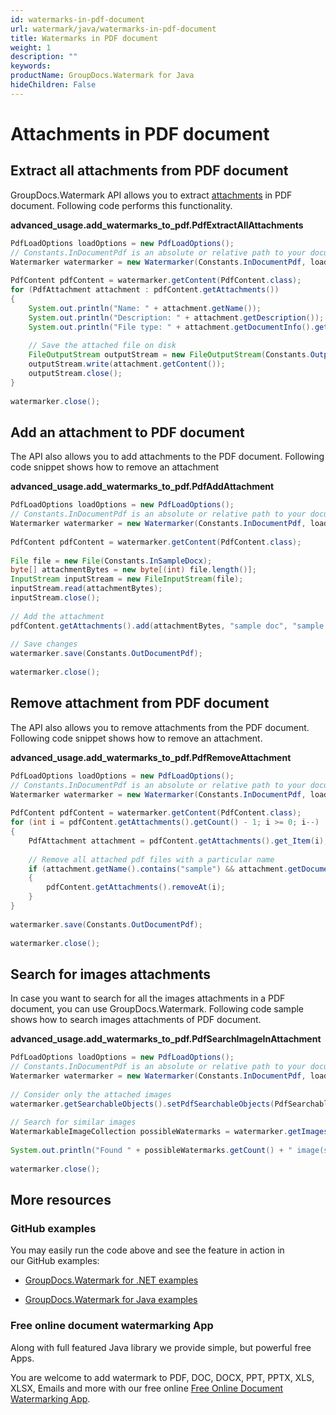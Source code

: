 ```yaml
---
id: watermarks-in-pdf-document
url: watermark/java/watermarks-in-pdf-document
title: Watermarks in PDF document
weight: 1
description: ""
keywords: 
productName: GroupDocs.Watermark for Java
hideChildren: False
---
```

# Attachments in PDF document

## Extract all attachments from PDF document 

GroupDocs.Watermark API allows you to extract [attachments](https://apireference.groupdocs.com/watermark/java/com.groupdocs.watermark.contents/PdfContent#getAttachments()) in PDF document. Following code performs this functionality.

**advanced\_usage.add\_watermarks\_to\_pdf.PdfExtractAllAttachments**

```java
PdfLoadOptions loadOptions = new PdfLoadOptions();                                                           
// Constants.InDocumentPdf is an absolute or relative path to your document. Ex: "C:\\Docs\\document.pdf"    
Watermarker watermarker = new Watermarker(Constants.InDocumentPdf, loadOptions);                             
                                                                                                             
PdfContent pdfContent = watermarker.getContent(PdfContent.class);                                            
for (PdfAttachment attachment : pdfContent.getAttachments())                                                 
{                                                                                                            
    System.out.println("Name: " + attachment.getName());                                                     
    System.out.println("Description: " + attachment.getDescription());                                       
    System.out.println("File type: " + attachment.getDocumentInfo().getFileType());                          
                                                                                                             
    // Save the attached file on disk                                                                        
    FileOutputStream outputStream = new FileOutputStream(Constants.OutputPath + "\\" + attachment.getName());
    outputStream.write(attachment.getContent());                                                             
    outputStream.close();                                                                                    
}                                                                                                            
                                                                                                             
watermarker.close();                                                                                         
```

## Add an attachment to PDF document

The API also allows you to add attachments to the PDF document. Following code snippet shows how to remove an attachment

**advanced\_usage.add\_watermarks\_to\_pdf.PdfAddAttachment**

```java
PdfLoadOptions loadOptions = new PdfLoadOptions();                                                       
// Constants.InDocumentPdf is an absolute or relative path to your document. Ex: "C:\\Docs\\document.pdf"
Watermarker watermarker = new Watermarker(Constants.InDocumentPdf, loadOptions);                         
                                                                                                         
PdfContent pdfContent = watermarker.getContent(PdfContent.class);                                        
                                                                                                         
File file = new File(Constants.InSampleDocx);                                                            
byte[] attachmentBytes = new byte[(int) file.length()];                                                  
InputStream inputStream = new FileInputStream(file);                                                     
inputStream.read(attachmentBytes);                                                                       
inputStream.close();                                                                                     
                                                                                                         
// Add the attachment                                                                                    
pdfContent.getAttachments().add(attachmentBytes, "sample doc", "sample doc as attachment");              
                                                                                                         
// Save changes                                                                                          
watermarker.save(Constants.OutDocumentPdf);                                                              
                                                                                                         
watermarker.close();                                                                                     
```

## Remove attachment from PDF document

The API also allows you to remove attachments from the PDF document. Following code snippet shows how to remove an attachment.

**advanced\_usage.add\_watermarks\_to\_pdf.PdfRemoveAttachment**

```java
PdfLoadOptions loadOptions = new PdfLoadOptions();                                                             
// Constants.InDocumentPdf is an absolute or relative path to your document. Ex: "C:\\Docs\\document.pdf"      
Watermarker watermarker = new Watermarker(Constants.InDocumentPdf, loadOptions);                               
                                                                                                               
PdfContent pdfContent = watermarker.getContent(PdfContent.class);                                              
for (int i = pdfContent.getAttachments().getCount() - 1; i >= 0; i--)                                          
{                                                                                                              
    PdfAttachment attachment = pdfContent.getAttachments().get_Item(i);                                        
                                                                                                               
    // Remove all attached pdf files with a particular name                                                    
    if (attachment.getName().contains("sample") && attachment.getDocumentInfo().getFileType() == FileType.DOCX)
    {                                                                                                          
        pdfContent.getAttachments().removeAt(i);                                                               
    }                                                                                                          
}                                                                                                              
                                                                                                               
watermarker.save(Constants.OutDocumentPdf);                                                                    
                                                                                                               
watermarker.close();                                                                                           
```

## Search for images attachments

In case you want to search for all the images attachments in a PDF document, you can use GroupDocs.Watermark. Following code sample shows how to search images attachments of PDF document.

**advanced\_usage.add\_watermarks\_to\_pdf.PdfSearchImageInAttachment**

```java
PdfLoadOptions loadOptions = new PdfLoadOptions();                                                       
// Constants.InDocumentPdf is an absolute or relative path to your document. Ex: "C:\\Docs\\document.pdf"
Watermarker watermarker = new Watermarker(Constants.InDocumentPdf, loadOptions);                         
                                                                                                         
// Consider only the attached images                                                                     
watermarker.getSearchableObjects().setPdfSearchableObjects(PdfSearchableObjects.AttachedImages);         
                                                                                                         
// Search for similar images                                                                             
WatermarkableImageCollection possibleWatermarks = watermarker.getImages();                               
                                                                                                         
System.out.println("Found " + possibleWatermarks.getCount() + " image(s).");                             
                                                                                                         
watermarker.close();                                                                                     
```

## More resources

### GitHub examples

You may easily run the code above and see the feature in action in our GitHub examples:

*   [GroupDocs.Watermark for .NET examples](https://github.com/groupdocs-watermark/GroupDocs.Watermark-for-.NET)
    
*   [GroupDocs.Watermark for Java examples](https://github.com/groupdocs-watermark/GroupDocs.Watermark-for-Java)
    

### Free online document watermarking App

Along with full featured Java library we provide simple, but powerful free Apps.

You are welcome to add watermark to PDF, DOC, DOCX, PPT, PPTX, XLS, XLSX, Emails and more with our free online [Free Online Document Watermarking App](https://products.groupdocs.app/watermark).
